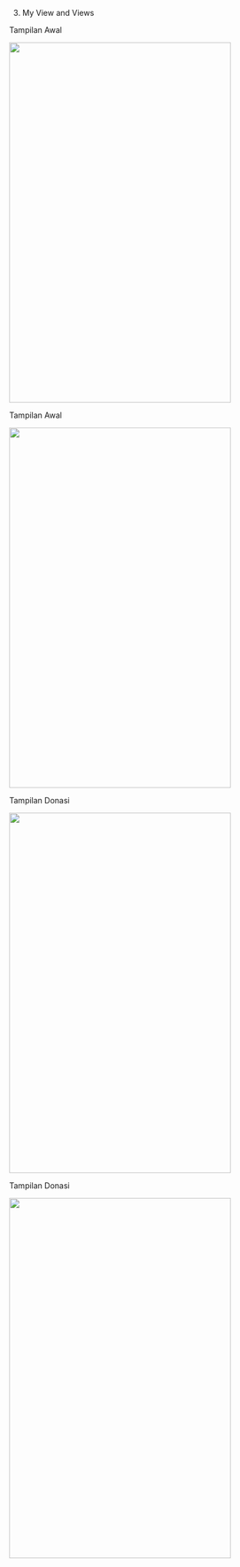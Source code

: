 3. My View and Views

Tampilan Awal

<img src ="https://user-images.githubusercontent.com/54837910/68644182-c6d63c80-0546-11ea-8236-6e22b56612b2.jpeg" width=400px height=650px>

Tampilan Awal

<img src ="https://user-images.githubusercontent.com/54837910/68644185-c9d12d00-0546-11ea-9f86-a6e9df073841.jpeg" width=400px height=650px>

Tampilan Donasi

<img src ="https://user-images.githubusercontent.com/54837910/68644189-cc338700-0546-11ea-889e-a1d58cd3d4dd.jpeg" width=400px height=650px>

Tampilan Donasi

<img src ="https://user-images.githubusercontent.com/54837910/68644191-cd64b400-0546-11ea-9065-ccf30d4b9205.jpeg" width=400px height=650px>
